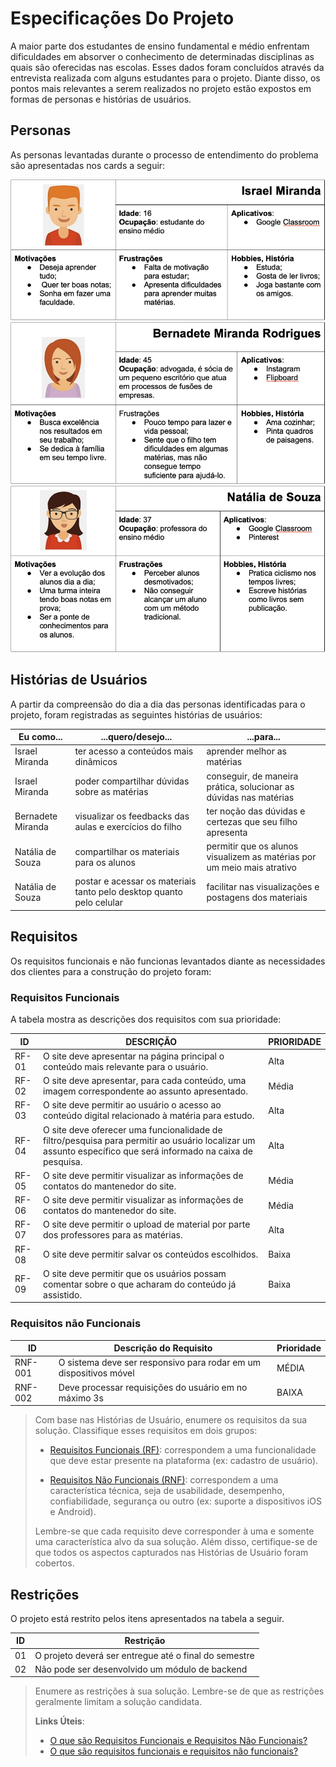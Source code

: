 # Especificações Do Projeto

A maior parte dos estudantes de ensino fundamental e médio enfrentam dificuldades em absorver o conhecimento de determinadas disciplinas as quais são oferecidas nas escolas. Esses dados foram concluídos através da entrevista realizada com alguns estudantes para o projeto. Diante disso, os pontos mais relevantes a serem realizados no projeto estão expostos em formas de personas e histórias de usuários.

## Personas

As personas levantadas durante o processo de entendimento do problema são apresentadas nos cards a seguir:

![Persona 01 - Israel](images/Israel.jpg "Persona Israel")
![Persona 02 - Bernadete](images/Bernadete.jpg "Persona Bernadete")
![Persona 03 - Natália](images/Natalia.jpg "Persona Natália")

## Histórias de Usuários

A partir da compreensão do dia a dia das personas identificadas para o projeto, foram registradas as seguintes histórias de usuários:

| **Eu como...** | **...quero/desejo...** | **...para...** |
| --- | --- | --- |
| Israel Miranda | ter acesso a conteúdos mais dinâmicos | aprender melhor as matérias |
| Israel Miranda | poder compartilhar dúvidas sobre as matérias | conseguir, de maneira prática, solucionar as dúvidas nas matérias |
| Bernadete Miranda | visualizar os feedbacks das aulas e exercícios do filho | ter noção das dúvidas e certezas que seu filho apresenta |
| Natália de Souza | compartilhar os materiais para os alunos | permitir que os alunos visualizem as matérias por um meio mais atrativo |
| Natália de Souza | postar e acessar os materiais tanto pelo desktop quanto pelo celular | facilitar nas visualizações e postagens dos materiais |

## Requisitos

Os requisitos funcionais e não funcionas levantados diante as necessidades dos clientes para a construção do projeto foram:

### Requisitos Funcionais

A tabela mostra as descrições dos requisitos com sua prioridade:

| **ID**       | **DESCRIÇÃO** | **PRIORIDADE** |
| --- | --- | --- |
| RF-01 | O site deve apresentar na página principal o conteúdo mais relevante para o usuário. | Alta |
| RF-02 | O site deve apresentar, para cada conteúdo, uma imagem correspondente ao assunto apresentado. | Média |
| RF-03 | O site deve permitir ao usuário o acesso ao conteúdo digital relacionado à matéria para estudo. | Alta |
| RF-04 | O site deve oferecer uma funcionalidade de filtro/pesquisa para permitir ao usuário localizar um assunto específico que será informado na caixa de pesquisa. | Alta |
| RF-05 | O site deve permitir visualizar as informações de contatos do mantenedor do site. | Média |
| RF-06 | O site deve permitir visualizar as informações de contatos do mantenedor do site. | Média |
| RF-07 | O site deve permitir o upload de material por parte dos professores para as matérias. | Alta |
| RF-08 | O site deve permitir salvar os conteúdos escolhidos. | Baixa |
| RF-09 | O site deve permitir que os usuários possam comentar sobre o que acharam do conteúdo já assistido. | Baixa |

### Requisitos não Funcionais

|ID     | Descrição do Requisito  |Prioridade |
|-------|-------------------------|----|
|RNF-001| O sistema deve ser responsivo para rodar em um dispositivos móvel | MÉDIA | 
|RNF-002| Deve processar requisições do usuário em no máximo 3s |  BAIXA | 

> Com base nas Histórias de Usuário, enumere os requisitos da sua
> solução. Classifique esses requisitos em dois grupos:
>
> - [Requisitos Funcionais
>   (RF)](https://pt.wikipedia.org/wiki/Requisito_funcional):
>   correspondem a uma funcionalidade que deve estar presente na
>   plataforma (ex: cadastro de usuário).
>
> - [Requisitos Não Funcionais
>   (RNF)](https://pt.wikipedia.org/wiki/Requisito_n%C3%A3o_funcional):
>   correspondem a uma característica técnica, seja de usabilidade,
>   desempenho, confiabilidade, segurança ou outro (ex: suporte a
>   dispositivos iOS e Android).
>
> Lembre-se que cada requisito deve corresponder à uma e somente uma
> característica alvo da sua solução. Além disso, certifique-se de que
> todos os aspectos capturados nas Histórias de Usuário foram cobertos.

## Restrições

O projeto está restrito pelos itens apresentados na tabela a seguir.

|ID| Restrição                                             |
|--|-------------------------------------------------------|
|01| O projeto deverá ser entregue até o final do semestre |
|02| Não pode ser desenvolvido um módulo de backend        |


> Enumere as restrições à sua solução. Lembre-se de que as restrições
> geralmente limitam a solução candidata.
> 
> **Links Úteis**:
> - [O que são Requisitos Funcionais e Requisitos Não Funcionais?](https://codificar.com.br/requisitos-funcionais-nao-funcionais/)
> - [O que são requisitos funcionais e requisitos não funcionais?](https://analisederequisitos.com.br/requisitos-funcionais-e-requisitos-nao-funcionais-o-que-sao/)
